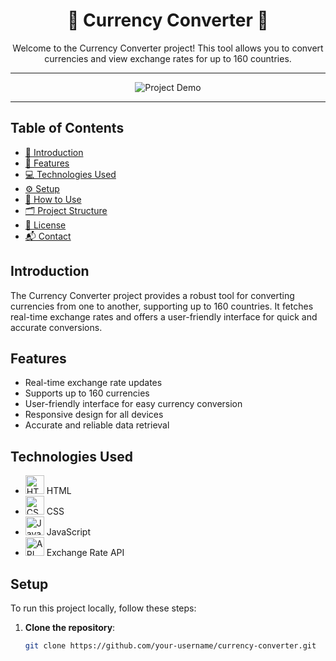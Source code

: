 <div align="center">
  <h1>💱 Currency Converter 💱</h1>
  <p>Welcome to the Currency Converter project! This tool allows you to convert currencies and view exchange rates for up to 160 countries.</p>
</div>

---

<div align="center">
  <img src="link-to-your-gif.gif" alt="Project Demo">
</div>

---

## Table of Contents

- [📖 Introduction](#introduction)
- [🎨 Features](#features)
- [💻 Technologies Used](#technologies-used)
- [⚙️ Setup](#setup)
- [🚀 How to Use](#how-to-use)
- [🗂 Project Structure](#project-structure)
- [📜 License](#license)
- [📬 Contact](#contact)

## Introduction

The Currency Converter project provides a robust tool for converting currencies from one to another, supporting up to 160 countries. It fetches real-time exchange rates and offers a user-friendly interface for quick and accurate conversions.

## Features

- Real-time exchange rate updates
- Supports up to 160 currencies
- User-friendly interface for easy currency conversion
- Responsive design for all devices
- Accurate and reliable data retrieval

## Technologies Used

- <img src="https://img.icons8.com/color/48/000000/html-5.png" alt="HTML" width="30" height="30"> HTML
- <img src="https://img.icons8.com/color/48/000000/css3.png" alt="CSS" width="30" height="30"> CSS
- <img src="https://img.icons8.com/color/48/000000/javascript.png" alt="JavaScript" width="30" height="30"> JavaScript
- <img src="https://img.icons8.com/color/48/000000/api.png" alt="API" width="30" height="30"> Exchange Rate API

## Setup

To run this project locally, follow these steps:

1. **Clone the repository**:
   ```bash
   git clone https://github.com/your-username/currency-converter.git
